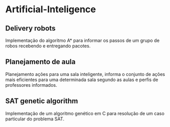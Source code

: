 # Artificial-Inteligence
<h2>Delivery robots</h2>
Implementação do algoritmo A* para informar os passos de um grupo de robos recebendo e entregando pacotes.

<h2>Planejamento de aula</h2>
Planejamento ações para uma sala inteligente, informa o conjunto de ações mais eficientes para uma determinada sala segundo as aulas e perfis de professores informados.

<h2>SAT genetic algorithm</h2>
Implementação de um algoritmo genético em C para resolução de um caso particular do problema SAT.
